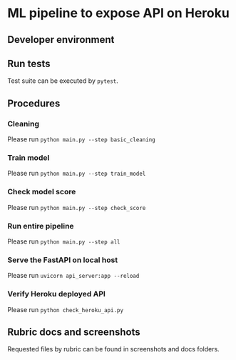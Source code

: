 # ML pipeline to expose API on Heroku

## Developer environment

## Run tests

Test suite can be executed by `pytest`.

## Procedures

### Cleaning 

Please run `python main.py --step basic_cleaning`

### Train model 

Please run `python main.py --step train_model`

### Check model score 

Please run `python main.py --step check_score`

### Run entire pipeline

Please run `python main.py --step all`

### Serve the FastAPI on local host

Please run `uvicorn api_server:app --reload`

### Verify Heroku deployed API

Please run `python check_heroku_api.py`

## Rubric docs and screenshots

Requested files by rubric can be found in screenshots and docs folders.
